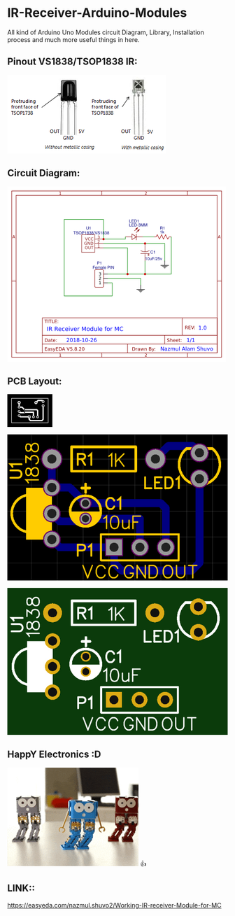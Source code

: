 # IR-Receiver-Arduino-Modules
All kind of Arduino Uno Modules circuit Diagram, Library, Installation process and much more useful things in here.

## Pinout VS1838/TSOP1838 IR:

![circuit_diagram](1838IR.png "Circuit diagram with component")

## Circuit Diagram:

![circuit_diagram](Schematic_Working-IR-receiver-Module-for-MC.png "Circuit diagram with component")

## PCB Layout:

![circuit_diagram](PCB_Working-IR-Receiver-Module-PCB_20181027003333.png "Circuit diagram with component")

![circuit_diagram](TOP+Bottom.jpg "Circuit diagram with component")

![circuit_diagram](font.jpg "Circuit diagram with component")


## HappY Electronics :D
![circuit_diagram](https://github.com/alam5238/Arduino-Stand-Alone/blob/master/ani.gif "Circuit diagram with component") :+1:


## LINK::
https://easyeda.com/nazmul.shuvo2/Working-IR-receiver-Module-for-MC
